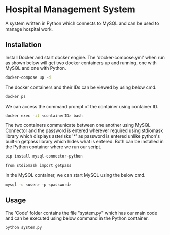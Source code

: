 # Hospital Management System

A system written in Python which connects to MySQL and can be used to manage hospital work.

## Installation

Install Docker and start docker engine. The 'docker-compose.yml' when run as shown below will get two docker containers up and running, one with MySQL and one with Python.

```bash
docker-compose up -d
```
The docker containers and their IDs can be viewed by using below cmd.

```bash
docker ps
```
We can access the command prompt of the container using container ID.

```bash
docker exec -it <containerID> bash
```
The two containers communicate between one another using MySQL Connector and the password is entered wherever required using stdiomask library which displays asterisks '*' as password is entered unlike python's built-in getpass library which hides what is entered. Both can be installed in the Python container where we run our script.

```bash
pip install mysql-connector-python
```
```bash
from stdiomask import getpass
```
In the MySQL container, we can start MySQL using the below cmd.

```bash
mysql -u <user> -p <password>
```

## Usage

The 'Code' folder contains the file "system.py" which has our main code and can be executed using below command in the Python container.

```bash
python system.py
```